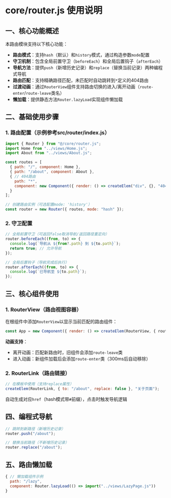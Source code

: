 # core/router.js 使用说明

## 一、核心功能概述
本路由模块支持以下核心功能：
- **路由模式**：支持`hash`（默认）和`history`模式，通过构造参数`mode`配置
- **守卫机制**：包含全局前置守卫（`beforeEach`）和全局后置钩子（`afterEach`）
- **导航方法**：提供`push`（新增历史记录）和`replace`（替换当前记录）两种编程式导航
- **路由匹配**：支持精确路径匹配，未匹配时自动跳转到`*`定义的404路由
- **过渡动画**：通过`RouterView`组件支持路由切换的进入/离开动画（`route-enter`/`route-leave`类名）
- **懒加载**：提供静态方法`Router.lazyLoad`实现组件懒加载

## 二、基础使用步骤
### 1. 路由配置（示例参考src/router/index.js）
```javascript
import { Router } from "@/core/router.js";
import Home from "../views/Home.js";
import About from "../views/About.js";

const routes = [
  { path: "/", component: Home },
  { path: "/about", component: About },
  { // 404路由
    path: "*",
    component: new Component({ render: () => createElem("div", {}, "404 Not Found") })
  }
];

// 创建路由实例（可选配置mode: 'history'）
const router = new Router({ routes, mode: "hash" });
```

### 2. 守卫配置
```javascript
// 全局前置守卫（可返回false取消导航/返回路径重定向）
router.beforeEach((from, to) => {
  console.log(`导航从 ${from?.path} 到 ${to.path}`);
  return true; // 允许导航
});

// 全局后置钩子（导航完成后执行）
router.afterEach((from, to) => {
  console.log(`已导航至 ${to.path}`);
});
```

## 三、核心组件使用
### 1. RouterView（路由视图容器）
在根组件中添加`RouterView`以显示当前匹配的路由组件：
```javascript
const App = new Component({ render: () => createElem(RouterView, { router }) });
```
**动画支持**：
- 离开动画：匹配新路由时，旧组件会添加`route-leave`类
- 进入动画：新组件加载后会添加`route-enter`类（300ms后自动移除）

### 2. RouterLink（路由链接）
```javascript
// 在模板中使用（支持replace属性）
createElem(RouterLink, { to: "/about", replace: false }, "关于页面");
```
自动生成对应`href`（hash模式带`#`前缀），点击时触发导航逻辑

## 四、编程式导航
```javascript
// 跳转到新路径（新增历史记录）
router.push("/about");

// 替换当前路径（不新增历史记录）
router.replace("/about");
```

## 五、路由懒加载
```javascript
{ // 懒加载组件示例
  path: "/lazy",
  component: Router.lazyLoad(() => import("../views/LazyPage.js"))
}
```